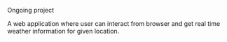 Ongoing project

A web application  where user can interact from browser and get real time weather information for given location.
